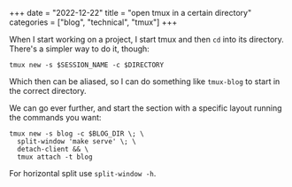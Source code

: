 +++
date = "2022-12-22"
title = "open tmux in a certain directory"
categories = ["blog", "technical", "tmux"]
+++

When I start working on a project, I start tmux and then `cd` into its directory.
There's a simpler way to do it, though:

```shell
tmux new -s $SESSION_NAME -c $DIRECTORY
```

Which then can be aliased, so I can do something like `tmux-blog` to start in the correct directory.

We can go ever further, and start the section with a specific layout running the commands you want:

```shell
tmux new -s blog -c $BLOG_DIR \; \
  split-window 'make serve' \; \
  detach-client && \
  tmux attach -t blog
```

For horizontal split use `split-window -h`.
